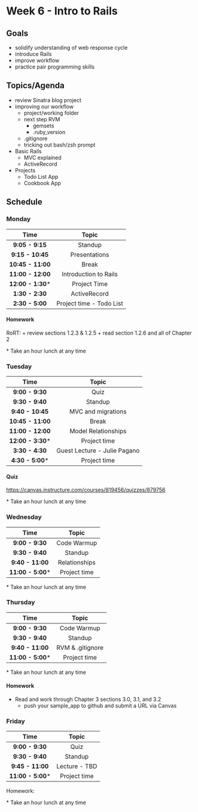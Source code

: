 # Week 6 - Intro to Rails
## Goals
+ solidify understanding of web response cycle
+ introduce Rails
+ improve workflow
+ practice pair programming skills

## Topics/Agenda
+ review Sinatra blog project
+ improving our workflow
    + project/working folder
    + next step RVM
        + gemsets
        + .ruby_version 
    + .gitignore
    + tricking out bash/zsh prompt
+ Basic Rails
    + MVC explained
    + ActiveRecord
+ Projects
    + Todo List App
    + Cookbook App

## Schedule
### Monday

| Time              | Topic                    |
|:-----------------:|:------------------------:|
| **9:05 - 9:15**   | Standup                  |
| **9:15 - 10:45**  | Presentations            |
| **10:45 - 11:00** | Break                    |
| **11:00 - 12:00** | Introduction to Rails    |
| **12:00 - 1:30*** | Project Time             |
| **1:30 - 2:30**   | ActiveRecord             |
| **2:30 - 5:00**   | Project time - Todo List |

#### Homework
RoRT:
    + review sections 1.2.3 & 1.2.5
    + read section 1.2.6 and all of Chapter 2

\* Take an hour lunch at any time


### Tuesday

| Time              | Topic                        |
|:-----------------:|:----------------------------:|
| **9:00 - 9:30**   | Quiz                         |
| **9:30 - 9:40**   | Standup                      |
| **9:40 - 10:45**  | MVC and migrations           |
| **10:45 - 11:00** | Break                        |
| **11:00 - 12:00** | Model Relationships          |
| **12:00 - 3:30*** | Project time                 |
| **3:30 - 4:30**   | Guest Lecture - Julie Pagano |
| **4:30 - 5:00***  | Project time                 |

#### Quiz

https://canvas.instructure.com/courses/819456/quizzes/879756



\* Take an hour lunch at any time

### Wednesday

| Time              | Topic            |
|:-----------------:|:----------------:|
| **9:00 - 9:30**   | Code Warmup             |
| **9:30 - 9:40**   | Standup          |
| **9:40 - 11:00**  | Relationships    |
| **11:00 - 5:00*** | Project time     |

\* Take an hour lunch at any time


### Thursday

| Time              | Topic            |
|:-----------------:|:----------------:|
| **9:00 - 9:30**   | Code Warmup      |
| **9:30 - 9:40**   | Standup          |
| **9:40 - 11:00**  | RVM & .gitignore |
| **11:00 - 5:00*** | Project time     |

\* Take an hour lunch at any time

#### Homework
+ Read and work through Chapter 3 sections 3.0, 3.1, and 3.2
    + push your sample_app to github and submit a URL via Canvas


### Friday

| Time              | Topic         |
|:-----------------:|:-------------:|
| **9:00 - 9:30**   | Quiz          |
| **9:30 - 9:40**   | Standup       |
| **9:45 - 11:00**  | Lecture - TBD |
| **11:00 - 5:00*** | Project time  |

Homework:



\* Take an hour lunch at any time


